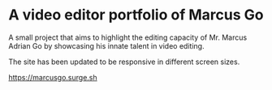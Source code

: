 # A video editor portfolio of Marcus Go

A small project that aims to highlight the editing capacity of Mr. Marcus Adrian Go by showcasing his innate talent in video editing. 

The site has been updated to be responsive in different screen sizes.

https://marcusgo.surge.sh
